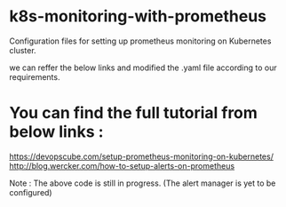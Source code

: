 # k8s-monitoring-with-prometheus

Configuration files for setting up prometheus monitoring on Kubernetes cluster.

we can reffer the below links and modified the .yaml file according to our requirements.

You can find the full tutorial from below links :
=======================================================
https://devopscube.com/setup-prometheus-monitoring-on-kubernetes/
http://blog.wercker.com/how-to-setup-alerts-on-prometheus

Note : The above code is still in progress. (The alert manager is yet to be configured)
